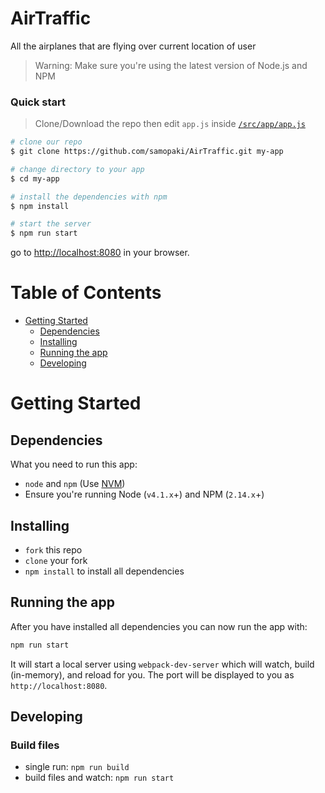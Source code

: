 # AirTraffic
 All the airplanes that are flying over current location of user

>Warning: Make sure you're using the latest version of Node.js and NPM

### Quick start

> Clone/Download the repo then edit `app.js` inside [`/src/app/app.js`](/app/js/app.js)

```bash
# clone our repo
$ git clone https://github.com/samopaki/AirTraffic.git my-app

# change directory to your app
$ cd my-app

# install the dependencies with npm
$ npm install

# start the server
$ npm run start
```

go to [http://localhost:8080](http://localhost:8080) in your browser.

# Table of Contents

* [Getting Started](#getting-started)
    * [Dependencies](#dependencies)
    * [Installing](#installing)
    * [Running the app](#running-the-app)
    * [Developing](#developing)

# Getting Started

## Dependencies

What you need to run this app:
* `node` and `npm` (Use [NVM](https://github.com/creationix/nvm))
* Ensure you're running Node (`v4.1.x`+) and NPM (`2.14.x`+)

## Installing

* `fork` this repo
* `clone` your fork
* `npm install` to install all dependencies

## Running the app

After you have installed all dependencies you can now run the app with:
```bash
npm run start
```

It will start a local server using `webpack-dev-server` which will watch, build (in-memory), and reload for you. The port will be displayed to you as `http://localhost:8080`.

## Developing

### Build files

* single run: `npm run build`
* build files and watch: `npm run start`


